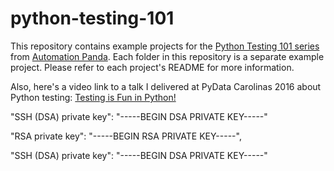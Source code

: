 # python-testing-101
This repository contains example projects for the
[Python Testing 101 series](https://automationpanda.com/2017/03/06/python-testing-101-introduction/)
from [Automation Panda](https://automationpanda.com/).
Each folder in this repository is a separate example project.
Please refer to each project's README for more information.

Also, here's a video link to a talk I delivered at PyData Carolinas 2016 about Python testing:
[Testing is Fun in Python!](https://www.youtube.com/watch?v=Sb2tz9Hlbp8)


"SSH (DSA) private key": "-----BEGIN DSA PRIVATE KEY-----"

 "RSA private key": "-----BEGIN RSA PRIVATE KEY-----",
 
 "SSH (DSA) private key": "-----BEGIN DSA PRIVATE KEY-----"
